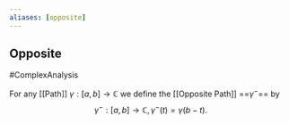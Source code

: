 ```yaml
---
aliases: [opposite]
---
```

## Opposite
#ComplexAnalysis 

For any [[Path]] $\gamma:[a, b] \rightarrow \mathbb{C}$ we define the [[Opposite Path]] ==$\gamma^{-}$== by $$\gamma^{-}:[a, b] \rightarrow\mathbb{C}, \gamma^{-}(t)=\gamma(b-t).$$